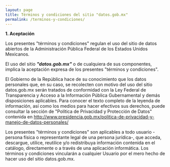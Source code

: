 ```yaml
---
layout: page
title: Términos y condiciones del sitio "datos.gob.mx"
permalink: /terminos-y-condiciones/
---
```


**1. Aceptación**

Los presentes "términos y condiciones" regulan el uso del sitio de datos abiertos de la Administración Pública Federal de los Estados Unidos Mexicanos.

El uso del sitio _**"datos.gob.mx"**_ o de cualquiera de sus componentes, implica la aceptación expresa de los presentes "términos y condiciones".

El Gobierno de la República hace de su conocimiento que los datos personales que, en su caso, se recolecten con motivo del uso del sitio datos.gob.mx serán tratados de conformidad con la Ley Federal de Transparencia y Acceso a la Información Pública Gubernamental y demás disposiciones aplicables. Para conocer el texto completo de la leyenda de información, así como los medios para hacer efectivos sus derechos, puede consultar la sección de "Política de Privacidad y Protección de Datos" contenida en http://www.presidencia.gob.mx/politica-de-privacidad-y-manejo-de-datos-personales/

Los presentes "términos y condiciones" son aplicables a todo usuario -persona física o representante legal de una persona jurídica-, que acceda, descargue, utilice, reutilice y/o redistribuya información contenida en el catálogo, directamente o a través de una aplicación informática. Los términos y condiciones vincularán a cualquier Usuario por el mero hecho de hacer uso del sitio datos.gob.mx.

